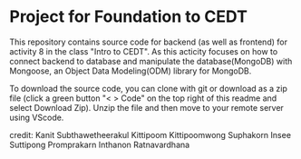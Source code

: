 # Project for Foundation to CEDT

This repository contains source code for backend (as well as frontend) for activity 8 in the class "Intro to CEDT".
As this acticity focuses on how to connect backend to database and manipulate the database(MongoDB) with Mongoose, an Object Data Modeling(ODM) library for MongoDB.

To download the source code, you can clone with git or download as a zip file (click a green button "< > Code" on the top right of this readme and select Download Zip).
Unzip the file and then move to your remote server using VScode.

credit:
Kanit Subthawetheerakul
Kittipoom Kittipoomwong
Suphakorn Insee
Suttipong Promprakarn
Inthanon Ratnavardhana
